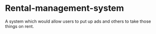 # Rental-management-system
A system which would allow users to put up ads and others to take those things on rent.
